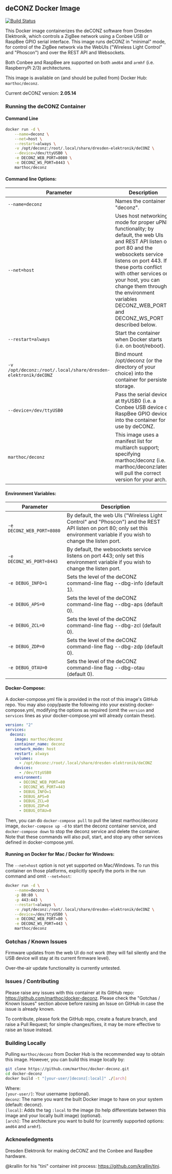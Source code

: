## deCONZ Docker Image

[![Build Status](https://travis-ci.org/marthoc/docker-deconz.svg?branch=master)](https://travis-ci.org/marthoc/docker-deconz)

This Docker image containerizes the deCONZ software from Dresden Elektronik, which controls a ZigBee network using a Conbee USB or RaspBee GPIO serial interface. This image runs deCONZ in "minimal" mode, for control of the ZigBee network via the WebUIs ("Wireless Light Control" and "Phoscon") and over the REST API and Websockets.

Both Conbee and RaspBee are supported on both `amd64` and `armhf` (i.e. RaspberryPi 2/3) architectures.

This image is available on (and should be pulled from) Docker Hub: `marthoc/deconz`.

Current deCONZ version: **2.05.14**

### Running the deCONZ Container

#### Command Line

```bash
docker run -d \
    --name=deconz \
    --net=host \
    --restart=always \
    -v /opt/deconz:/root/.local/share/dresden-elektronik/deCONZ \
    --device=/dev/ttyUSB0 \
    -e DECONZ_WEB_PORT=8080 \
    -e DECONZ_WS_PORT=8443 \
    marthoc/deconz
```

#### Command line Options:  

|Parameter|Description|
|---------|-----------|
|`--name=deconz`|Names the container "deconz".|
|`--net=host`|Uses host networking mode for proper uPNP functionality; by default, the web UIs and REST API listen on port 80 and the websockets service listens on port 443. If these ports conflict with other services on your host, you can change them through the environment variables DECONZ_WEB_PORT and DECONZ_WS_PORT described below.|
|`--restart=always`|Start the container when Docker starts (i.e. on boot/reboot).|
|`-v /opt/deconz:/root/.local/share/dresden-elektronik/deCONZ`|Bind mount /opt/deconz (or the directory of your choice) into the container for persistent storage.|
|`--device=/dev/ttyUSB0`|Pass the serial device at ttyUSB0 (i.e. a Conbee USB device or RaspBee GPIO device) into the container for use by deCONZ.|
|`marthoc/deconz`|This image uses a manifest list for multiarch support; specifying marthoc/deconz (i.e. marthoc/deconz:latest) will pull the correct version for your arch.|

#### Environment Variables:

|Parameter|Description|
|---------|-----------|
|`-e DECONZ_WEB_PORT=8080`|By default, the web UIs ("Wireless Light Control" and "Phoscon") and the REST API listen on port 80; only set this environment variable if you wish to change the listen port.  
|`-e DECONZ_WS_PORT=8443`|By default, the websockets service listens on port 443; only set this environment variable if you wish to change the listen port.|
|`-e DEBUG_INFO=1`|Sets the level of the deCONZ command-line flag --dbg-info (default 1).|
|`-e DEBUG_APS=0`|Sets the level of the deCONZ command-line flag --dbg-aps (default 0).|
|`-e DEBUG_ZCL=0`|Sets the level of the deCONZ command-line flag --dbg-zcl (default 0).|
|`-e DEBUG_ZDP=0`|Sets the level of the deCONZ command-line flag --dbg-zdp (default 0).|
|`-e DEBUG_OTAU=0`|Sets the level of the deCONZ command-line flag --dbg-otau (default 0).|

#### Docker-Compose:

A docker-compose.yml file is provided in the root of this image's GitHub repo. You may also copy/paste the following into your existing docker-compose.yml, modifying the options as required (omit the `version` and `services` lines as your docker-compose.yml will already contain these).

```yaml
version: "2"
services:
  deconz:
    image: marthoc/deconz
    container_name: deconz
    network_mode: host
    restart: always
    volumes:
      - /opt/deconz:/root/.local/share/dresden-elektronik/deCONZ
    devices:
      - /dev/ttyUSB0
    environment:
      - DECONZ_WEB_PORT=80
      - DECONZ_WS_PORT=443
      - DEBUG_INFO=1
      - DEBUG_APS=0
      - DEBUG_ZCL=0
      - DEBUG_ZDP=0
      - DEBUG_OTAU=0
```

Then, you can do `docker-compose pull` to pull the latest marthoc/deconz image, `docker-compose up -d` to start the deconz container service, and `docker-compose down` to stop the deconz service and delete the container. Note that these commands will also pull, start, and stop any other services defined in docker-compose.yml.

#### Running on Docker for Mac / Docker for Windows:

The `--net=host` option is not yet supported on Mac/Windows. To run this container on those platforms, explicitly specify the ports in the run command and omit `--net=host`:

```bash
docker run -d \
    --name=deconz \
    -p 80:80 \
    -p 443:443 \
    --restart=always \
    -v /opt/deconz:/root/.local/share/dresden-elektronik/deCONZ \
    --device=/dev/ttyUSB0 \
    -e DECONZ_WEB_PORT=80 \
    -e DECONZ_WS_PORT=443 \
    marthoc/deconz
```

### Gotchas / Known Issues

Firmware updates from the web UI do not work (they will fail silently and the USB device will stay at its current firmware level).

Over-the-air update functionality is currently untested.

### Issues / Contributing

Please raise any issues with this container at its GitHub repo: https://github.com/marthoc/docker-deconz. Please check the "Gotchas / Known Issues" section above before raising an Issue on GitHub in case the issue is already known.

To contribute, please fork the GitHub repo, create a feature branch, and raise a Pull Request; for simple changes/fixes, it may be more effective to raise an Issue instead.

### Building Locally

Pulling `marthoc/deconz` from Docker Hub is the recommended way to obtain this image. However, you can build this image locally by:

```bash
git clone https://github.com/marthoc/docker-deconz.git
cd docker-deconz
docker build -t "[your-user/]deconz[:local]" ./[arch]
```

Where:  
`[your-user/]`: Your username (optional).  
`deconz`: The name you want the built Docker image to have on your system (default: deconz).  
`[local]`: Adds the tag `:local` to the image (to help differentiate between this image and your locally built image) (optional).  
`[arch]`: The architecture you want to build for (currently supported options: `amd64` and `armhf`).

### Acknowledgments

Dresden Elektronik for making deCONZ and the Conbee and RaspBee hardware.

@krallin for his "tini" container init process: https://github.com/krallin/tini.
